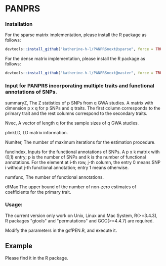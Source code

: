 # PANPRS

### Installation

For the sparse matrix implementation, please install the R package as follows:

```R
devtools::install_github("katherine-h-l/PANPRSnext@sparse", force = TRUE)
```

For the dense matrix implementation, please install the R package as follows:

```R
devtools::install_github("katherine-h-l/PANPRSnext@master", force = TRUE)
```

### Input for PANPRS incorporating multiple traits and functional annotations of SNPs.

summaryZ,
The Z statistics of p SNPs from q GWA studies. A matrix with dimension p x q for p SNPs and q traits. The first column corresponds to the primary trait and the rest columns correspond to the secondary traits.

Nvec,
A vector of length q for the sample sizes of q GWA studies.

plinkLD,
LD matrix information.

NumIter,
The number of maximum iterations for the estimation procedure.

funcIndex,
Inputs for the functional annotations of SNPs. A p x k matrix with (0,1) entry; p is the number of SNPs and
k is the number of functional annotations. For the element at i-th row, j-th column, the entry 0 means SNP i without j-th functional annotation; entry 1 means otherwise.

numfunc,
The number of functional annotations.

dfMax
The upper bound of the number of non-zero estimates of coefficients for the primary trait.

### Usage:

The current version only work on Unix, Linux and Mac System, R(>=3.4.3), R packages "gtools" and "permutations" and GCC(>=4.4.7) are required.

Modify the parameters in the gsfPEN.R, and execute it.

## Example

Please find it in the R package.
